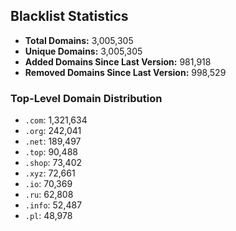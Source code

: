 ## Blacklist Statistics

- **Total Domains:** 3,005,305
- **Unique Domains:** 3,005,305
- **Added Domains Since Last Version:** 981,918
- **Removed Domains Since Last Version:** 998,529

### Top-Level Domain Distribution

-  `.com`: 1,321,634
-  `.org`: 242,041
-  `.net`: 189,497
-  `.top`: 90,488
-  `.shop`: 73,402
-  `.xyz`: 72,661
-  `.io`: 70,369
-  `.ru`: 62,808
-  `.info`: 52,487
-  `.pl`: 48,978
